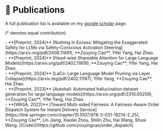# 📝 Publications

A full publication list is available on my [google scholar](https://scholar.google.com/citations?user=IIA4hMEAAAAJ&hl=zh-CN) page.

(* denotes equal contribution)

<div class='paper-box-text' markdown="1">
- **[Preprint, 2024]** [Nothing in Excess: Mitigating the Exaggerated Safety for LLMs via Safety-Conscious Activation Steering](https://arxiv.org/pdf/2408.11491), **Zouying Cao**, Yifei Yang, Hai Zhao. 
</div>

<div class='paper-box-text' markdown="1">
- **[Preprint, 2024]** [Head-wise Shareable Attention for Large Language Models](https://arxiv.org/pdf/2402.11819), **Zouying Cao**, Yifei Yang, Hai Zhao. 
</div>

<div class='paper-box-text' markdown="1">
- **[Preprint, 2024]** [LaCo: Large Language Model Pruning via Layer Collapse](https://arxiv.org/pdf/2402.11187), Yifei Yang, **Zouying Cao**, Hai Zhao.
</div>

<div class='paper-box-text' markdown="1">
- **[Preprint, 2023]** [Autohall: Automated hallucination dataset generation for large language models](https://arxiv.org/pdf/2310.00259), **Zouying Cao**, Yifei Yang, Hai Zhao.
</div>

<div class='paper-box-text' markdown="1">
- **[WASA, 2022]** [Toward Multi-sided Fairness: A Fairness-Aware Order Dispatch System for Instant Delivery Service](https://link.springer.com/chapter/10.1007/978-3-031-19214-2_25), **Zouying Cao**, Lin Jiang, Xiaolei Zhou, Shilin Zhu, Hai Wang, Shuai Wang. [[Code]](https://github.com/zouyingcao/order_dispatch)
</div>
